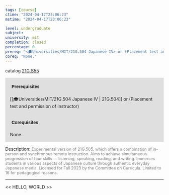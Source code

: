 ```yaml
---
tags: [course]
ctime: "2024-04-17T23:06:23"
mstime: "2024-04-17T23:06:23"

level: undergraduate
subject: 
university: mit
completion: closed
percentage: 0
prereq: "<🎓Universities/MIT/21G.504 Japanese IV> or (Placement test and permission of instructor)"
coreq: "None."
---
```


catalog [21G.S55](http://student.mit.edu/catalog/m21Gf.html#21G.S55)

<span style="display: block; padding: 15px; background-color: rgb(100, 100, 100, 0.2);"><font id="m_prereq2210_0" style="display: block; font-family: Arial, sans-serif; font-weight: bold; padding: 5px">Prerequisites</font><br><span id="prereq2210_0">[[🎓Universities/MIT/21G.504 Japanese IV | 21G.504]] or (Placement test and permission of instructor)</span></span>
<span style="display: block; padding: 15px; background-color: rgb(100, 100, 100, 0.2);"><font id="m_coreq2210_0" style="display: block; font-family: Arial, sans-serif; font-weight: bold; padding: 5px">Corequisites</font><br><span id="coreq2210_0">None.</span></span>

<font style="">Description:</font>
<font style="color: grey; font-size: 0.8rem;">Experimental version of 21G.505, which offers a combination of in-person and synchronous remote instruction. Aims to achieve simultaneous progression of four skills — listening, speaking, reading, and writing. Immerses students in various aspects of Japanese culture through authentic everyday Japanese media. Licensed for Fall 2023 by the Committee on Curricula. Limited to 16 for pedagogical reasons.</font>



---

<< HELLO, WORLD >>
